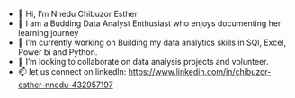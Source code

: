 - 👋 Hi, I’m Nnedu Chibuzor Esther
- 👀 I am a Budding Data Analyst Enthusiast  who enjoys documenting her learning journey
- 🌱 I’m currently working on Building my data analytics skills in SQl, Excel, Power bi and Python.
- 💞️ I’m looking to collaborate on data analysis projects and volunteer.
- 📫 let us connect on linkedln: https://www.linkedin.com/in/chibuzor-esther-nnedu-432957197

<!---
Chibuzorn/Chibuzorn is a ✨ special ✨ repository because its `README.md` (this file) appears on your GitHub profile.
You can click the Preview link to take a look at your changes.
--->
